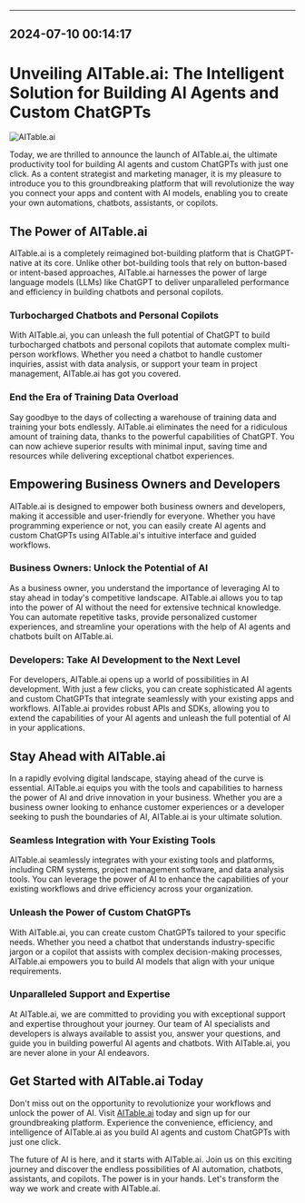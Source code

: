 

---------------------------------------------
2024-07-10 00:14:17
---------------------------------------------

# Unveiling AITable.ai: The Intelligent Solution for Building AI Agents and Custom ChatGPTs

![AITable.ai](https://assets-global.website-files.com/637e5037f3ef83b76dcfc8f9/641a008dfee3e89de2e1f9c1_Announcement%20blog%20-%20photo.png)

Today, we are thrilled to announce the launch of AITable.ai, the ultimate productivity tool for building AI agents and custom ChatGPTs with just one click. As a content strategist and marketing manager, it is my pleasure to introduce you to this groundbreaking platform that will revolutionize the way you connect your apps and content with AI models, enabling you to create your own automations, chatbots, assistants, or copilots.

## The Power of AITable.ai

AITable.ai is a completely reimagined bot-building platform that is ChatGPT-native at its core. Unlike other bot-building tools that rely on button-based or intent-based approaches, AITable.ai harnesses the power of large language models (LLMs) like ChatGPT to deliver unparalleled performance and efficiency in building chatbots and personal copilots.

### Turbocharged Chatbots and Personal Copilots

With AITable.ai, you can unleash the full potential of ChatGPT to build turbocharged chatbots and personal copilots that automate complex multi-person workflows. Whether you need a chatbot to handle customer inquiries, assist with data analysis, or support your team in project management, AITable.ai has got you covered.

### End the Era of Training Data Overload

Say goodbye to the days of collecting a warehouse of training data and training your bots endlessly. AITable.ai eliminates the need for a ridiculous amount of training data, thanks to the powerful capabilities of ChatGPT. You can now achieve superior results with minimal input, saving time and resources while delivering exceptional chatbot experiences.

## Empowering Business Owners and Developers

AITable.ai is designed to empower both business owners and developers, making it accessible and user-friendly for everyone. Whether you have programming experience or not, you can easily create AI agents and custom ChatGPTs using AITable.ai's intuitive interface and guided workflows.

### Business Owners: Unlock the Potential of AI

As a business owner, you understand the importance of leveraging AI to stay ahead in today's competitive landscape. AITable.ai allows you to tap into the power of AI without the need for extensive technical knowledge. You can automate repetitive tasks, provide personalized customer experiences, and streamline your operations with the help of AI agents and chatbots built on AITable.ai.

### Developers: Take AI Development to the Next Level

For developers, AITable.ai opens up a world of possibilities in AI development. With just a few clicks, you can create sophisticated AI agents and custom ChatGPTs that integrate seamlessly with your existing apps and workflows. AITable.ai provides robust APIs and SDKs, allowing you to extend the capabilities of your AI agents and unleash the full potential of AI in your applications.

## Stay Ahead with AITable.ai

In a rapidly evolving digital landscape, staying ahead of the curve is essential. AITable.ai equips you with the tools and capabilities to harness the power of AI and drive innovation in your business. Whether you are a business owner looking to enhance customer experiences or a developer seeking to push the boundaries of AI, AITable.ai is your ultimate solution.

### Seamless Integration with Your Existing Tools

AITable.ai seamlessly integrates with your existing tools and platforms, including CRM systems, project management software, and data analysis tools. You can leverage the power of AI to enhance the capabilities of your existing workflows and drive efficiency across your organization.

### Unleash the Power of Custom ChatGPTs

With AITable.ai, you can create custom ChatGPTs tailored to your specific needs. Whether you need a chatbot that understands industry-specific jargon or a copilot that assists with complex decision-making processes, AITable.ai empowers you to build AI models that align with your unique requirements.

### Unparalleled Support and Expertise

At AITable.ai, we are committed to providing you with exceptional support and expertise throughout your journey. Our team of AI specialists and developers is always available to assist you, answer your questions, and guide you in building powerful AI agents and chatbots. With AITable.ai, you are never alone in your AI endeavors.

## Get Started with AITable.ai Today

Don't miss out on the opportunity to revolutionize your workflows and unlock the power of AI. Visit [AITable.ai](http://sso.botpress.cloud/registration) today and sign up for our groundbreaking platform. Experience the convenience, efficiency, and intelligence of AITable.ai as you build AI agents and custom ChatGPTs with just one click.

The future of AI is here, and it starts with AITable.ai. Join us on this exciting journey and discover the endless possibilities of AI automation, chatbots, assistants, and copilots. The power is in your hands. Let's transform the way we work and create with AITable.ai.